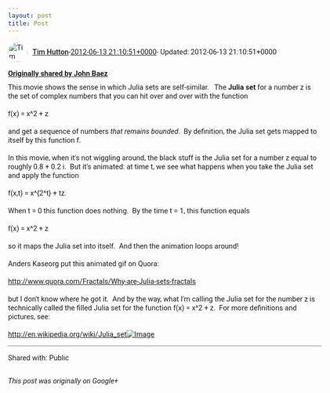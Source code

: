 ```yaml
---
layout: post
title: Post
---
```


<html><head><meta charset="utf-8"><title>Google+ post</title><style>body {font: 11pt Roboto, Arial, sans-serif; max-width: 640px; margin: 24px;}.author-photo {border-radius: 50%; margin-right: 10px; width: 40px;}.author {font-weight: 500;}.main-content {margin: 15px 0 15px;}.post-title {font-weight: bold;}.location {display: block; margin-top: 15px;}.location img {float: left; margin-right: 5px; width: 20px;}.media-link {display: inline-block; max-width: 100%; vertical-align: top;}.media-link p {margin-top: 5px; max-height: 4em; overflow: scroll;}.media {max-height: 100vh; max-width: 100%;}.video-placeholder {background: black; display: flex; height: 300px; max-width: 100%; width: 640px;}.play-icon {border-bottom: 30px solid transparent; border-left: 50px solid white; border-top: 30px solid transparent; color: white; margin: auto;}.album {max-height: 800px; overflow: scroll; width: calc(100vw - 48px);}.album .media-link {margin-right: 5px; max-width: 250px;}.album .media {max-height: 250px;}.link-embed {border-top: 1px solid lightgrey; display: block; margin-top: 20px;}.link-embed img {max-width: 100%;}.inline-link-embed {display: block;}.inline-link-embed img {vertical-align: middle;}.link-title {display: inline-block; font-size: medium; font-weight: 300; padding-left: 1em;}.reshare-attribution {display: block; font-weight: bold; margin-bottom: 10px;}.poll-image {margin-bottom: 5px; max-height: 300px; max-width: 500px;}.poll-choice {align-items: center; display: flex; margin-bottom: 5px; max-width: 500px;}.poll-choice-percentage {background-color: lightblue; height: 100%; left: 0; position: absolute; z-index: -1;}.poll-choice-selected {margin-right: 5px;}.poll-choice-results {border: 1px solid lightgray; border-radius: 5px; display: flex; line-height: 40px; overflow: hidden; padding: 0 8px; position: relative;}.poll-choice-results, .poll-choice-description {flex-grow: 1; margin-right: 10px;}.poll-choice-image {width: 100%;}.poll-choice-image, .poll-choice-image img {max-height: 40px; max-width: 100px;}.poll-choice-votes {max-height: 100px; overflow: auto;}.plus-entity-embed {color: black; display: block; text-decoration: none;}.plus-entity-embed-cover-photo {max-height: 300px; max-width: 100%;}.plus-entity-embed-info {padding: 0 1em 1em;}.plus-entity-embed-info h2 {font-weight: 500; margin: 10px 0;}.plus-entity-embed-info p {font-size: small; margin: 0;}.collection-owner-avatar {border-radius: 50%; border: 2px solid white; height: 40px; margin-top: -22px;}.visibility {padding: 1em 0; border-top: 1px solid grey;}.post-activity {padding: 1em 0; border-top: 1px solid grey;}.comments {border-top: 1px solid gray; padding-top: 1em;}.comment + .comment {margin-top: 1em;}.comment .media-link, .comment .inline-link-embed {margin-top: 5px;}</style></head><body><div style="margin-bottom:1em;"><div style="display:flex; align-items:center"><img class="author-photo" src="https://lh4.googleusercontent.com/-epo4ZZKNqEw/AAAAAAAAAAI/AAAAAAAAVSU/qu3LpcHEnoQ/s64-c/photo.jpg" alt="Tim Hutton"><a href="https://plus.google.com/+TimHutton" target="_blank" class="author">Tim Hutton</a> - <a target="_blank" href="https://plus.google.com/+TimHutton/posts/GBhs6BC9MZb">2012-06-13 21:10:51+0000</a><span> - Updated: 2012-06-13 21:10:51+0000</span></div><div class="main-content"></div><div><a target="_blank" href="https://plus.google.com/+johncbaez999/posts/WzjeMQx41LJ" class="reshare-attribution">Originally shared by John Baez</a>This movie shows the sense in which Julia sets are self-similar.   The <b>Julia set</b> for a number z is the set of complex numbers that you can hit over and over with the function<br><br>f(x) = x^2 + z<br><br>and get a sequence of numbers <i>that remains bounded</i>.  By definition, the Julia set gets mapped to itself by this function f. <br><br>In this movie, when it&#39;s not wiggling around, the black stuff is the Julia set for a number z equal to roughly 0.8 + 0.2 i.  But it&#39;s animated: at time t, we see what happens when you take the Julia set and apply the function<br><br>f(x,t) = x^{2^t} + tz. <br><br>When t = 0 this function does nothing.  By the time t = 1, this function equals<br><br>f(x) = x^2 + z<br><br>so it maps the Julia set into itself.  And then the animation loops around!<br><br>Anders Kaseorg put this animated gif on Quora:<br><br><a rel="nofollow" target="_blank" href="http://www.quora.com/Fractals/Why-are-Julia-sets-fractals" class="ot-anchor bidi_isolate" jslog="10929; track:click" dir="ltr">http://www.quora.com/Fractals/Why-are-Julia-sets-fractals</a><br><br>but I don&#39;t know where he got it.  And by the way, what I&#39;m calling the Julia set for the number z is technically called the filled Julia set for the function f(x) = x^2 + z.  For more definitions and pictures, see:<br><br><a rel="nofollow" target="_blank" href="http://en.wikipedia.org/wiki/Julia_set" class="ot-anchor bidi_isolate" jslog="10929; track:click" dir="ltr">http://en.wikipedia.org/wiki/Julia_set</a><a href="https://lh5.googleusercontent.com/-gj1bCfP8UDY/T9jnofAjY7I/AAAAAAAALbk/2r4KMatohTg/w288-h288/main-qimg-f725537ed9993353b6454865243df8db.gif" target="_blank" class="media-link"><img src="https://lh5.googleusercontent.com/-gj1bCfP8UDY/T9jnofAjY7I/AAAAAAAALbk/2r4KMatohTg/w288-h288/main-qimg-f725537ed9993353b6454865243df8db.gif" alt="Image" class="media"></a></div></div><div class="visibility">Shared with: Public</div></body></html>

<i>This post was originally on Google+</i>